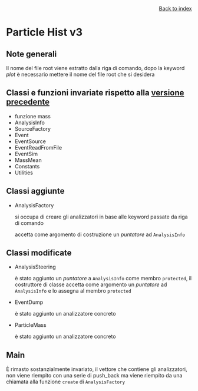 <div style="text-align: right">

[Back to index](../README.md)
</div>

# Particle Hist v3

## Note generali

Il nome del file root viene estratto dalla riga di comando, dopo la keyword *plot* è necessario mettere il nome del file root che si desidera

## Classi e funzioni invariate rispetto alla [versione precedente](../hist_v1/readme.md)

- funzione mass
- AnalysisInfo
- SourceFactory
- Event
- EventSource
- EventReadFromFile
- EventSim
- MassMean
- Constants
- Utilities


## Classi aggiunte

- AnalysisFactory

	si occupa di creare gli analizzatori in base alle keyword passate da riga di comando

	accetta come argomento di costruzione un *puntatore* ad `AnalysisInfo`

## Classi modificate

- AnalysisSteering
	
	è stato aggiunto un *puntatore* a `AnalysisInfo` come membro `protected`, il costruttore di classe accetta come argomento un *puntatore* ad `AnalysisInfo` e lo assegna al membro `protected`

- EventDump

	è stato aggiunto un analizzatore concreto

- ParticleMass

	è stato aggiunto un analizzatore concreto

## Main 

È rimasto sostanzialmente invariato, il vettore che contiene gli analizzatori, non viene riempito con una serie di push_back ma viene riempito da una chiamata alla funzione `create` di `AnalysisFactory`

